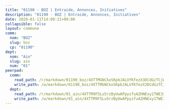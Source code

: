 ```yaml
---
title: "01190 - BOZ | Entraide, Annonces, Initiatives"
description: "01190 - BOZ | Entraide, Annonces, Initiatives"
date: 2020-01-11T14:09:21+09:00
collapsible: false
layout: commune
comm:
  nom: "BOZ"
  slug: boz
  cp: "01190"
dept:
  nom: "Ain"
  slug: ain
  num: "01"
peerpad:
  comm:
    read_path: /r/markdown/01190_boz/4XTTMGNCkoSKpbJALUfKfezX3DCdGzTCjWCRcqqcWqJYQDCpS
    write_path: /w/markdown/01190_boz/4XTTMGNCkoSKpbJALUfKfezX3DCdGzTCjWCRcqqcWqJYQDCpS-K3TgV6Fm3ZL2bzekvRoDrht44tTrq8yKGJcpw7fVascx73ehJyUte2DHRuyQt1U9xcw95BCnSpZF39aieZsLsYaiibJEqiiuRm6AXFCzkJ5i48yiqgzDT7MCc2ALXBLQ5KXh3Zjg
  dept:
    read_path: /r/markdown/01_ain/4XTTM9F5Lu5rzByUwAPpyzfuAZHNExy1TWE3X3wiTrPFfiAJr
    write_path: /w/markdown/01_ain/4XTTM9F5Lu5rzByUwAPpyzfuAZHNExy1TWE3X3wiTrPFfiAJr-K3TgUnxzeFoJA4CB58vXNvKXURJneTNZHUsypAQGicGiZu7AS2sPbjspGpj7s3MmMv58YhkLaSUMQMHaiKAfoMv6wF36Urxbqqh8MmnXpnKkbVhnAishABEkMRAiyAt8GGJ1Jer2
---
```


